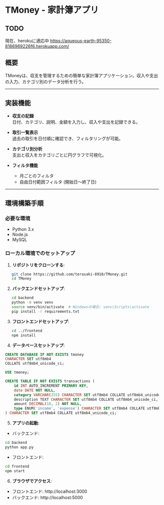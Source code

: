 # TMoney - 家計簿アプリ

## TODO
現在、herokuに適応中
https://aqueous-earth-95350-8186969226f6.herokuapp.com/

## 概要
TMoneyは、収支を管理するための簡単な家計簿アプリケーション。収入や支出の入力、カテゴリ別のデータ分析を行う。

---

## 実装機能
- **収支の記録**  
  日付、カテゴリ、説明、金額を入力し、収入や支出を記録できる。
  
- **取引一覧表示**  
  過去の取引を日付順に確認でき、フィルタリングが可能。

- **カテゴリ別分析**  
  支出と収入をカテゴリごとに円グラフで可視化。

- **フィルタ機能**  
  - 月ごとのフィルタ
  - 自由日付範囲フィルタ (開始日～終了日)

---

## 環境構築手順

### 必要な環境
- Python 3.x
- Node.js
- MySQL

### ローカル環境でのセットアップ
1. **リポジトリをクローンする**:
```bash
   git clone https://github.com/terasaki-8910/TMoney.git
   cd TMoney
```

2. **バックエンドセットアップ**:
```bash
   cd backend
   python -m venv venv
   source venv/bin/activate  # Windowsの場合: venv\Scripts\activate
   pip install -r requirements.txt
```

3. **フロントエンドセットアップ**:
```bash
   cd ../frontend
   npm install
```
4. **データベースセットアップ**:
```sql
CREATE DATABASE IF NOT EXISTS tmoney
CHARACTER SET utf8mb4
COLLATE utf8mb4_unicode_ci;

USE tmoney;

CREATE TABLE IF NOT EXISTS transactions (
    id INT AUTO_INCREMENT PRIMARY KEY,
    date DATE NOT NULL,
    category VARCHAR(255) CHARACTER SET utf8mb4 COLLATE utf8mb4_unicode_ci NOT NULL,
    description TEXT CHARACTER SET utf8mb4 COLLATE utf8mb4_unicode_ci,
    amount DECIMAL(10, 2) NOT NULL,
    type ENUM('income', 'expense') CHARACTER SET utf8mb4 COLLATE utf8mb4_unicode_ci NOT NULL
) CHARACTER SET utf8mb4 COLLATE utf8mb4_unicode_ci;
```

5. **アプリの起動**:
- バックエンド:
```bash
cd backend
python app.py
```
- フロントエンド:
```bash
cd frontend
npm start
```

6. **ブラウザでアクセス**:
- フロントエンド: http://localhost:3000
- バックエンド: http://localhost:5000


